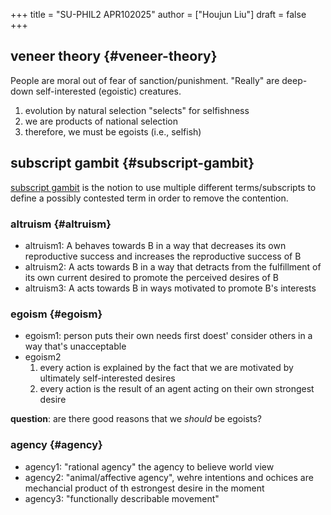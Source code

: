 +++
title = "SU-PHIL2 APR102025"
author = ["Houjun Liu"]
draft = false
+++

## veneer theory {#veneer-theory}

People are moral out of fear of sanction/punishment. "Really" are deep-down self-interested (egoistic) creatures.

1.  evolution by natural selection "selects" for selfishness
2.  we are products of national selection
3.  therefore, we must be egoists (i.e., selfish)


## subscript gambit {#subscript-gambit}

[subscript gambit](#subscript-gambit) is the notion to use multiple different terms/subscripts to define a possibly contested term in order to remove the contention.


### altruism {#altruism}

-   altruism1: A behaves towards B in a way that decreases its own reproductive success and increases the reproductive success of B
-   altruism2: A acts towards B in a way that detracts from the fulfillment of its own current desired to promote the perceived desires of B
-   altruism3: A acts towards B in ways motivated to promote B's interests


### egoism {#egoism}

-   egoism1: person puts their own needs first doest' consider others in a way that's unacceptable
-   egoism2
    1.  every action is explained by the fact that we are motivated by ultimately self-interested desires
    2.  every action is the result of an agent acting on their own strongest desire

**question**: are there good reasons that we _should_ be egoists?


### agency {#agency}

-   agency1: "rational agency" the agency to believe world view
-   agency2: "animal/affective agency", wehre intentions and ochices are mechancial product of th estrongest desire in the moment
-   agency3: "functionally describable movement"
